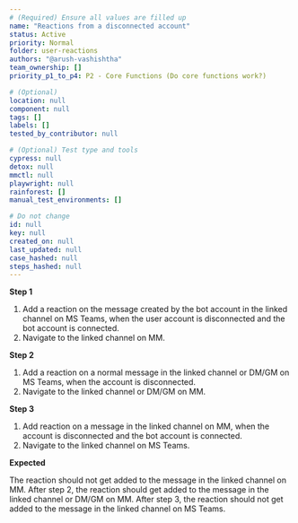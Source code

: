 ```yaml
---
# (Required) Ensure all values are filled up
name: "Reactions from a disconnected account"
status: Active
priority: Normal
folder: user-reactions
authors: "@arush-vashishtha"
team_ownership: []
priority_p1_to_p4: P2 - Core Functions (Do core functions work?)

# (Optional)
location: null
component: null
tags: []
labels: []
tested_by_contributor: null

# (Optional) Test type and tools
cypress: null
detox: null
mmctl: null
playwright: null
rainforest: []
manual_test_environments: []

# Do not change
id: null
key: null
created_on: null
last_updated: null
case_hashed: null
steps_hashed: null
---
```


**Step 1**

1. Add a reaction on the message created by the bot account in the linked channel on MS Teams, when the user account is disconnected and the bot account is connected.
2. Navigate to the linked channel on MM.

**Step 2**

1. Add a reaction on a normal message in the linked channel or DM/GM on MS Teams, when the account is disconnected.
2. Navigate to the linked channel or DM/GM on MM.

**Step 3**

1. Add reaction on a message in the linked channel on MM, when the account is disconnected and the bot account is connected.
2. Navigate to the linked channel on MS Teams.

**Expected**

The reaction should not get added to the message in the linked channel on MM.
After step 2, the reaction should get added to the message in the linked channel or DM/GM on MM.
After step 3, the reaction should not get added to the message in the linked channel on MS Teams.